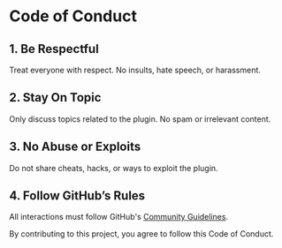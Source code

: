 # Code of Conduct

## 1. Be Respectful
Treat everyone with respect. No insults, hate speech, or harassment.

## 2. Stay On Topic
Only discuss topics related to the plugin. No spam or irrelevant content.

## 3. No Abuse or Exploits
Do not share cheats, hacks, or ways to exploit the plugin.

## 4. Follow GitHub’s Rules
All interactions must follow GitHub's [Community Guidelines](https://docs.github.com/en/site-policy).

By contributing to this project, you agree to follow this Code of Conduct.
